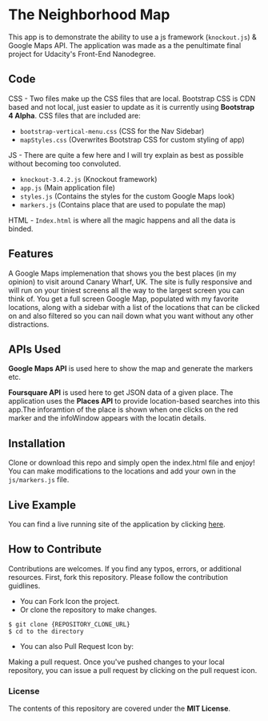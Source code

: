 # The Neighborhood Map
This app is to demonstrate the ability to use a js framework (`knockout.js`) & Google Maps API.
The application was made as a the penultimate final project for Udacity's Front-End Nanodegree.

## Code
CSS - Two files make up the CSS files that are local. Bootstrap CSS is CDN based and not local, just easier to update as it is currently using **Bootstrap 4 Alpha**. CSS files that are included are:
- `bootstrap-vertical-menu.css` (CSS for the Nav Sidebar)
- `mapStyles.css` (Overwrites Bootstrap CSS for custom styling of app)

JS - There are quite a few here and I will try explain as best as possible without becoming too convoluted.
- `knockout-3.4.2.js` (Knockout framework)
- `app.js` (Main application file)
- `styles.js` (Contains the styles for the custom Google Maps look)
- `markers.js` (Contains place that are used to populate the map)

HTML - `Index.html` is where all the magic happens and all the data is binded.

## Features
A Google Maps implemenation that shows you the best places (in my opinion) to visit around Canary Wharf, UK.
The site is fully responsive and will run on your tiniest screens all the way to the largest screen you can think of.
You get a full screen Google Map, populated with my favorite locations, along with a sidebar with a list of the locations that can be clicked on and also filtered so you can nail down what you want without any other distractions.

## APIs Used

**Google Maps API** is used here to show the map and generate the markers etc.

**Foursquare API** is used here to get JSON data of a given place. The application uses the **Places API** to provide location-based searches into this app.The inforamtion of the place is shown when one clicks on the red marker and the infoWindow appears with the locatin details.

## Installation
Clone or download this repo and simply open the index.html file and enjoy!
You can make modifications to the locations and add your own in the `js/markers.js` file.

## Live Example
You can find a live running site of the application by clicking [here](https://bit.ly/2B1Euqe).

## How to Contribute

Contributions are welcomes. If you find any typos, errors, or additional resources. First, fork this repository. Please follow the contribution guidlines.

* You can Fork Icon the project.
* Or clone the repository to make changes.
```
$ git clone {REPOSITORY_CLONE_URL}
$ cd to the directory
```
* You can also Pull Request Icon by:

Making a pull request. Once you've pushed changes to your local repository, you can issue a pull request by clicking on the pull request icon.

### License

The contents of this repository are covered under the **MIT License**.